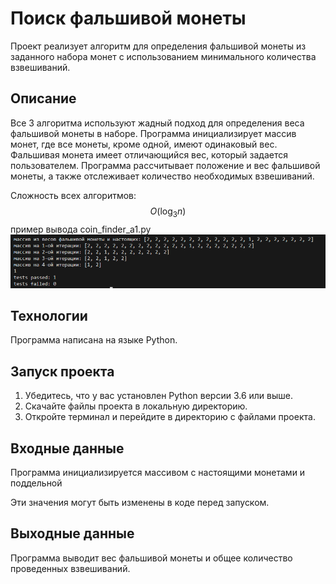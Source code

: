 # Поиск фальшивой монеты

Проект реализует алгоритм для определения фальшивой монеты из заданного набора монет с использованием минимального количества взвешиваний.

## Описание

Все 3 алгоритма используют жадный подход для определения веса фальшивой монеты в наборе. Программа инициализирует массив монет, где все монеты, кроме одной, имеют одинаковый вес. Фальшивая монета имеет отличающийся вес, который задается пользователем. Программа рассчитывает положение и вес фальшивой монеты, а также отслеживает количество необходимых взвешиваний.

Сложность всех алгоритмов:
$$O(\log_{3}{n})$$
пример вывода coin_finder_a1.py
![alt text](screens/output.png)

## Технологии

Программа написана на языке Python.

## Запуск проекта

1. Убедитесь, что у вас установлен Python версии 3.6 или выше.
2. Скачайте файлы проекта в локальную директорию.
3. Откройте терминал и перейдите в директорию с файлами проекта.

## Входные данные

Программа инициализируется массивом с настоящими монетами и поддельной

Эти значения могут быть изменены в коде перед запуском.

## Выходные данные

Программа выводит вес фальшивой монеты и общее количество проведенных взвешиваний.